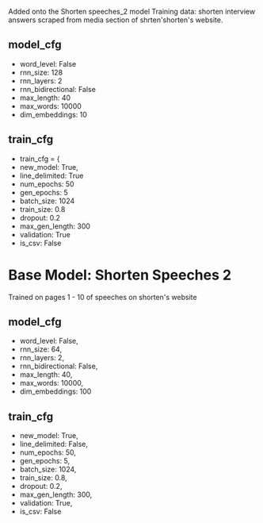 Added onto the Shorten speeches_2 model
Training data: shorten interview answers scraped from media section of shrten'shorten's website.

## model_cfg

- word_level: False
- rnn_size: 128
- rnn_layers: 2
- rnn_bidirectional: False
- max_length: 40
- max_words: 10000
- dim_embeddings: 10

## train_cfg

- train_cfg = {
- new_model: True,
- line_delimited: True
- num_epochs: 50
- gen_epochs: 5
- batch_size: 1024
- train_size: 0.8
- dropout: 0.2
- max_gen_length: 300
- validation: True
- is_csv: False

# Base Model: Shorten Speeches 2

Trained on pages 1 - 10 of speeches on shorten's website

## model_cfg

- word_level: False,
- rnn_size: 64,
- rnn_layers: 2,
- rnn_bidirectional: False,
- max_length: 40,
- max_words: 10000,
- dim_embeddings: 100

## train_cfg

- new_model: True,
- line_delimited: False,
- num_epochs: 50,
- gen_epochs: 5,
- batch_size: 1024,
- train_size: 0.8,
- dropout: 0.2,
- max_gen_length: 300,
- validation: True,
- is_csv: False
